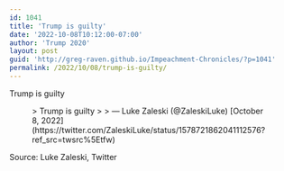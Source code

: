```yaml
---
id: 1041
title: 'Trump is guilty'
date: '2022-10-08T10:12:00-07:00'
author: 'Trump 2020'
layout: post
guid: 'http://greg-raven.github.io/Impeachment-Chronicles/?p=1041'
permalink: /2022/10/08/trump-is-guilty/
---
```


Trump is guilty

<figure class="wp-block-embed is-type-rich is-provider-twitter wp-block-embed-twitter"><div class="wp-block-embed__wrapper">> Trump is guilty
> 
> — Luke Zaleski (@ZaleskiLuke) [October 8, 2022](https://twitter.com/ZaleskiLuke/status/1578721862041112576?ref_src=twsrc%5Etfw)

<script async="" charset="utf-8" src="https://platform.twitter.com/widgets.js"></script></div></figure>Source: Luke Zaleski, Twitter